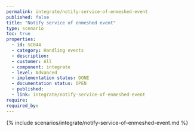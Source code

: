 ```yaml
---
permalink: integrate/notify-service-of-enmeshed-event
published: false
title: "Notify service of enmeshed event"
type: scenario
toc: true
properties:
  - id: SC044
  - category: Handling events
  - description:
  - customer: All
  - component: integrate
  - level: Advanced
  - implementation status: DONE
  - documentation status: OPEN
  - published:
  - link: integrate/notify-service-of-enmeshed-event
require:
required_by:
---
```


{% include scenarios/integrate/notify-service-of-enmeshed-event.md %}
